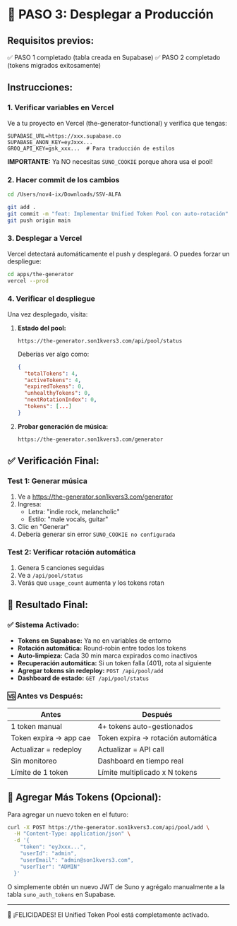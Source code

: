 # 🚀 PASO 3: Desplegar a Producción

## Requisitos previos:

✅ PASO 1 completado (tabla creada en Supabase)
✅ PASO 2 completado (tokens migrados exitosamente)

## Instrucciones:

### 1. Verificar variables en Vercel

Ve a tu proyecto en Vercel (the-generator-functional) y verifica que tengas:

```env
SUPABASE_URL=https://xxx.supabase.co
SUPABASE_ANON_KEY=eyJxxx...
GROQ_API_KEY=gsk_xxx...  # Para traducción de estilos
```

**IMPORTANTE:** Ya NO necesitas `SUNO_COOKIE` porque ahora usa el pool!

### 2. Hacer commit de los cambios

```bash
cd /Users/nov4-ix/Downloads/SSV-ALFA

git add .
git commit -m "feat: Implementar Unified Token Pool con auto-rotación"
git push origin main
```

### 3. Desplegar a Vercel

Vercel detectará automáticamente el push y desplegará. O puedes forzar un despliegue:

```bash
cd apps/the-generator
vercel --prod
```

### 4. Verificar el despliegue

Una vez desplegado, visita:

1. **Estado del pool:**
   ```
   https://the-generator.son1kvers3.com/api/pool/status
   ```

   Deberías ver algo como:
   ```json
   {
     "totalTokens": 4,
     "activeTokens": 4,
     "expiredTokens": 0,
     "unhealthyTokens": 0,
     "nextRotationIndex": 0,
     "tokens": [...]
   }
   ```

2. **Probar generación de música:**
   ```
   https://the-generator.son1kvers3.com/generator
   ```

## ✅ Verificación Final:

### Test 1: Generar música
1. Ve a https://the-generator.son1kvers3.com/generator
2. Ingresa:
   - Letra: "indie rock, melancholic"
   - Estilo: "male vocals, guitar"
3. Clic en "Generar"
4. Debería generar sin error `SUNO_COOKIE no configurada`

### Test 2: Verificar rotación automática
1. Genera 5 canciones seguidas
2. Ve a `/api/pool/status`
3. Verás que `usage_count` aumenta y los tokens rotan

## 🎉 Resultado Final:

### ✅ Sistema Activado:

- **Tokens en Supabase:** Ya no en variables de entorno
- **Rotación automática:** Round-robin entre todos los tokens
- **Auto-limpieza:** Cada 30 min marca expirados como inactivos
- **Recuperación automática:** Si un token falla (401), rota al siguiente
- **Agregar tokens sin redeploy:** `POST /api/pool/add`
- **Dashboard de estado:** `GET /api/pool/status`

### 🆚 Antes vs Después:

| **Antes** | **Después** |
|-----------|-------------|
| 1 token manual | 4+ tokens auto-gestionados |
| Token expira → app cae | Token expira → rotación automática |
| Actualizar = redeploy | Actualizar = API call |
| Sin monitoreo | Dashboard en tiempo real |
| Límite de 1 token | Límite multiplicado x N tokens |

## 🎯 Agregar Más Tokens (Opcional):

Para agregar un nuevo token en el futuro:

```bash
curl -X POST https://the-generator.son1kvers3.com/api/pool/add \
  -H "Content-Type: application/json" \
  -d '{
    "token": "eyJxxx...",
    "userId": "admin",
    "userEmail": "admin@son1kvers3.com",
    "userTier": "ADMIN"
  }'
```

O simplemente obtén un nuevo JWT de Suno y agrégalo manualmente a la tabla `suno_auth_tokens` en Supabase.

---

🎉 ¡FELICIDADES! El Unified Token Pool está completamente activado.
